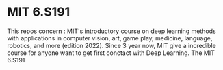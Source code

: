 # MIT 6.S191

This repos concern : MIT's introductory course on deep learning methods with applications in computer vision, art, game play, medicine, language, robotics, and more (edition 2022). Since 3 year now, MIT give a incredible course for anyone want to get first conctact with Deep Learning. The MIT 6.S191 
